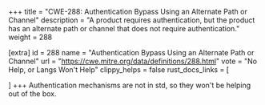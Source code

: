 +++
title = "CWE-288: Authentication Bypass Using an Alternate Path or Channel"
description	= "A product requires authentication, but the product has an alternate path or channel that does not require authentication."
weight = 288

[extra]
id = 288
name = "Authentication Bypass Using an Alternate Path or Channel"
url = "https://cwe.mitre.org/data/definitions/288.html"
vote = "No Help, or Langs Won't Help"
clippy_helps = false
rust_docs_links = [
	
]
+++
Authentication mechanisms are not in std, so they won't be helping out of the box.

